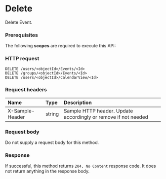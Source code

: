 # Delete

Delete Event.
### Prerequisites
The following **scopes** are required to execute this API: 
### HTTP request
<!-- { "blockType": "ignored" } -->
```http
DELETE /users/<objectId>/Events/<Id>
DELETE /groups/<objectId>/Events/<Id>
DELETE /users/<objectId>/CalendarView/<Id>

```
### Request headers
| Name       | Type | Description|
|:---------------|:--------|:----------|
| X-Sample-Header  | string  | Sample HTTP header. Update accordingly or remove if not needed|

### Request body
Do not supply a request body for this method.


### Response
If successful, this method returns `204, No Content` response code. It does not return anything in the response body.


<!-- uuid: 2cd1e4af-9c44-405a-92f4-42a0704de79b
2015-10-19 09:46:34 UTC -->
<!-- {
  "type": "#page.annotation",
  "description": "Delete",
  "keywords": "",
  "section": "documentation",
  "tocPath": ""
}-->